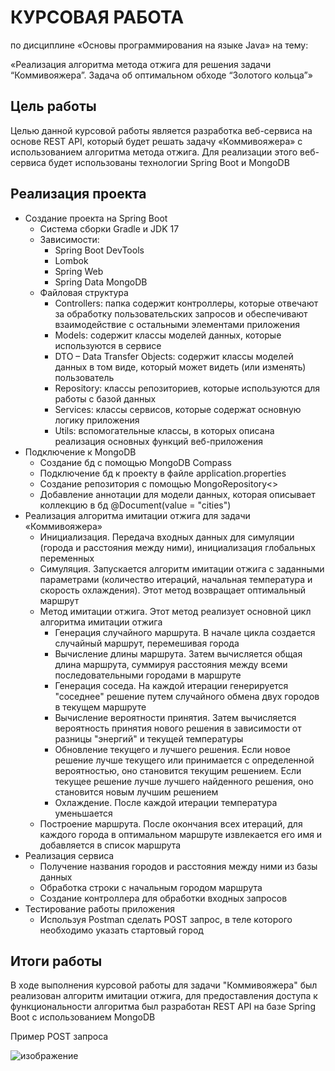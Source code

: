 # КУРСОВАЯ РАБОТА
по дисциплине «Основы программирования на языке Java» на тему:

«Реализация алгоритма метода отжига для решения задачи “Коммивояжера”. Задача об оптимальном обходе “Золотого кольца”»

## Цель работы

Целью данной курсовой работы является разработка веб-сервиса на основе REST API, который будет решать задачу «Коммивояжера» с использованием алгоритма метода отжига. 
Для реализации этого веб-сервиса будет использованы технологии Spring Boot и MongoDB

## Реализация проекта

* Создание проекта на Spring Boot
    + Система сборки Gradle и JDK 17
    + Зависимости:
        - Spring Boot DevTools
        - Lombok
        - Spring Web
        - Spring Data MongoDB
    + Файловая структура
        - Controllers: папка содержит контроллеры, которые отвечают за обработку пользовательских запросов и обеспечивают взаимодействие с остальными элементами приложения
        - Models: содержит классы моделей данных, которые используются в сервисе
        - DTO – Data Transfer Objects: содержит классы моделей данных в том виде, который может видеть (или изменять) пользователь
        - Repository: классы репозиториев, которые используются для работы с базой данных
        - Services: классы сервисов, которые содержат основную логику приложения
        - Utils: вспомогательные классы, в которых описана реализация основных функций веб-приложения
* Подключение к MongoDB
    + Создание бд с помощью MongoDB Compass
    + Подключение бд к проекту в файле application.properties
    + Создание репозитория с помощью MongoRepository<>
    + Добавление аннотации для модели данных, которая описывает коллекцию в бд @Document(value = "cities")
* Реализация алгоритма имитации отжига для задачи «Коммивояжера»
    + Инициализация. Передача входных данных для симуляции (города и расстояния между ними), инициализация глобальных переменных
    + Симуляция. Запускается алгоритм имитации отжига с заданными параметрами (количество итераций, начальная температура и скорость охлаждения). Этот метод возвращает оптимальный маршрут
    + Метод имитации отжига. Этот метод реализует основной цикл алгоритма имитации отжига
        - Генерация случайного маршрута. В начале цикла создается случайный маршрут, перемешивая города
        - Вычисление длины маршрута. Затем вычисляется общая длина маршрута, суммируя расстояния между всеми последовательными городами в маршруте
        - Генерация соседа. На каждой итерации генерируется "соседнее" решение путем случайного обмена двух городов в текущем маршруте
        - Вычисление вероятности принятия. Затем вычисляется вероятность принятия нового решения в зависимости от разницы "энергий" и текущей температуры
        - Обновление текущего и лучшего решения. Если новое решение лучше текущего или принимается с определенной вероятностью, оно становится текущим решением. Если текущее решение лучше лучшего найденного решения, оно становится новым лучшим решением
        - Охлаждение. После каждой итерации температура уменьшается
    + Построение маршрута. После окончания всех итераций, для каждого города в оптимальном маршруте извлекается его имя и добавляется в список маршрута
* Реализация сервиса
    + Получение названия городов и расстояния между ними из базы данных
    + Обработка строки с начальным городом маршрута
    + Создание контроллера для обработки входных запросов
* Тестирование работы приложения
    + Используя Postman сделать POST запрос, в теле которого необходимо указать стартовый город

## Итоги работы

В ходе выполнения курсовой работы для задачи "Коммивояжера" был реализован алгоритм имитации отжига, для предоставления доступа к функциональности алгоритма был разработан REST API на базе Spring Boot с использованием MongoDB

Пример POST запроса

![изображение](https://github.com/annybogatova/tsp-sa-service/assets/96336462/4376fd22-3aff-44a4-927b-3295d26adf1d)
